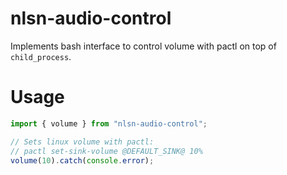 # nlsn-audio-control

Implements bash interface to control volume with pactl on top of `child_process`.

# Usage

```ts
import { volume } from "nlsn-audio-control";

// Sets linux volume with pactl:
// pactl set-sink-volume @DEFAULT_SINK@ 10%
volume(10).catch(console.error);
```
